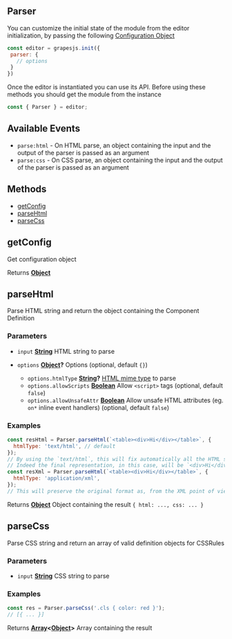 <!-- Generated by documentation.js. Update this documentation by updating the source code. -->

## Parser

You can customize the initial state of the module from the editor initialization, by passing the following [Configuration Object][1]

```js
const editor = grapesjs.init({
 parser: {
   // options
 }
})
```

Once the editor is instantiated you can use its API. Before using these methods you should get the module from the instance

```js
const { Parser } = editor;
```

## Available Events

*   `parse:html` - On HTML parse, an object containing the input and the output of the parser is passed as an argument
*   `parse:css` - On CSS parse, an object containing the input and the output of the parser is passed as an argument

## Methods

*   [getConfig][2]
*   [parseHtml][3]
*   [parseCss][4]

## getConfig

Get configuration object

Returns **[Object][5]** 

## parseHtml

Parse HTML string and return the object containing the Component Definition

### Parameters

*   `input` **[String][6]** HTML string to parse
*   `options` **[Object][5]?** Options (optional, default `{}`)

    *   `options.htmlType` **[String][6]?** [HTML mime type][7] to parse
    *   `options.allowScripts` **[Boolean][8]** Allow `<script>` tags (optional, default `false`)
    *   `options.allowUnsafeAttr` **[Boolean][8]** Allow unsafe HTML attributes (eg. `on*` inline event handlers) (optional, default `false`)

### Examples

```javascript
const resHtml = Parser.parseHtml(`<table><div>Hi</div></table>`, {
  htmlType: 'text/html', // default
});
// By using the `text/html`, this will fix automatically all the HTML syntax issues
// Indeed the final representation, in this case, will be `<div>Hi</div><table></table>`
const resXml = Parser.parseHtml(`<table><div>Hi</div></table>`, {
  htmlType: 'application/xml',
});
// This will preserve the original format as, from the XML point of view, is a valid format
```

Returns **[Object][5]** Object containing the result `{ html: ..., css: ... }`

## parseCss

Parse CSS string and return an array of valid definition objects for CSSRules

### Parameters

*   `input` **[String][6]** CSS string to parse

### Examples

```javascript
const res = Parser.parseCss('.cls { color: red }');
// [{ ... }]
```

Returns **[Array][9]<[Object][5]>** Array containing the result

[1]: https://github.com/artf/grapesjs/blob/master/src/parser/config/config.ts

[2]: #getconfig

[3]: #parsehtml

[4]: #parsecss

[5]: https://developer.mozilla.org/docs/Web/JavaScript/Reference/Global_Objects/Object

[6]: https://developer.mozilla.org/docs/Web/JavaScript/Reference/Global_Objects/String

[7]: https://developer.mozilla.org/en-US/docs/Web/API/DOMParser/parseFromString#Argument02

[8]: https://developer.mozilla.org/docs/Web/JavaScript/Reference/Global_Objects/Boolean

[9]: https://developer.mozilla.org/docs/Web/JavaScript/Reference/Global_Objects/Array
